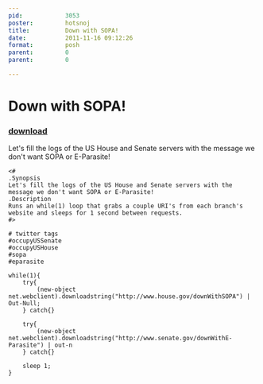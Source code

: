 ```yaml
---
pid:            3053
poster:         hotsnoj
title:          Down with SOPA!
date:           2011-11-16 09:12:26
format:         posh
parent:         0
parent:         0

---
```


# Down with SOPA!

### [download](3053.ps1)

Let's fill the logs of the US House and Senate servers with the message we don't want SOPA or E-Parasite!

```posh
<#
.Synopsis
Let's fill the logs of the US House and Senate servers with the message we don't want SOPA or E-Parasite!
.Description
Runs an while(1) loop that grabs a couple URI's from each branch's website and sleeps for 1 second between requests.
#>

# twitter tags
#occupyUSSenate
#occupyUSHouse
#sopa
#eparasite

while(1){
    try{
        (new-object net.webclient).downloadstring("http://www.house.gov/downWithSOPA") | Out-Null;
    } catch{}
    
    try{
        (new-object net.webclient).downloadstring("http://www.senate.gov/downWithE-Parasite") | out-n
    } catch{}
    
    sleep 1;
}
```
